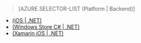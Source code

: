 ﻿> [AZURE.SELECTOR-LIST (Platform | Backend)]
- [(iOS | .NET)](/ja-jp/documentation/articles/mobile-services-dotnet-backend-ios-adal-sso-authentication/)
- [(Windows Store C# | .NET)](/ja-jp/documentation/articles/mobile-services-windows-store-dotnet-adal-sso-authentication/)
- [(Xamarin iOS | .NET)](/ja-jp/documentation/articles/mobile-services-dotnet-backend-xamarin-ios-adal-sso-authentication/)


<!--HONumber=42-->
